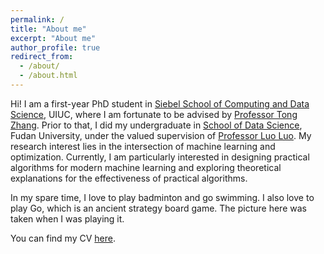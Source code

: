 ```yaml
---
permalink: /
title: "About me"
excerpt: "About me"
author_profile: true
redirect_from: 
  - /about/
  - /about.html
---
```


Hi! I am a first-year PhD student in [Siebel School of Computing and Data Science](https://siebelschool.illinois.edu/), UIUC, where I am fortunate to be advised by [Professor Tong Zhang](https://tongzhang-ml.org/). Prior to that, I did my undergraduate in [School of Data Science](https://sds.fudan.edu.cn/main.htm), Fudan University, under the valued supervision of [Professor Luo Luo](https://luoluo-sds.github.io/).
My research interest lies in the intersection of machine learning and optimization. Currently, I am particularly interested in designing practical algorithms for modern machine learning and exploring theoretical explanations for the effectiveness of practical algorithms.

In my spare time, I love to play badminton and go swimming. I also love to play Go, which is an ancient strategy board game. The picture here was taken when I was playing it.

You can find my CV [here](../files/Yuxing_Liu_CV.pdf).
